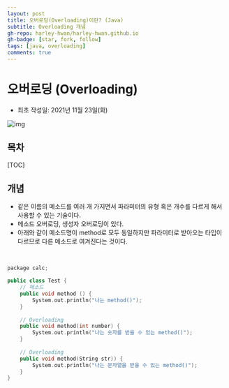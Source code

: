 ```yaml
---
layout: post
title: 오버로딩(Overloading)이란? (Java)
subtitle: Overloading 개념
gh-repo: harley-hwan/harley-hwan.github.io
gh-badge: [star, fork, follow]
tags: [java, overloading]
comments: true
---
```


# 오버로딩 (Overloading)

- 최초 작성일: 2021년 11월 23일(화)



![img](https://nesoy.github.io/assets/logo/Java.jpg)

## 목차

[TOC]

## 개념

- 같은 이름의 메소드를 여러 개 가지면서 파라미터의 유형 혹은 개수를 다르게 해서 사용할 수 있는 기술이다.
- 메소드 오버로딩, 생성자 오버로딩이 있다.
- 아래와 같이 메소드명이 method로 모두 동일하지만 파라미터로 받아오는 타입이 다르므로 다른 메소드로 여겨진다는 것이다.

<br/>

```c++
package calc;

public class Test {
	// 메소드
	public void method () {
		System.out.println("나는 method()");
	}
	
	// Overloading
	public void method(int number) {
		System.out.println("나는 숫자를 받을 수 있는 method()");
	}
    
	// Overloading
	public void method(String str)) {
		System.out.println("나는 문자열을 받을 수 있는 method()");
	}
}
```

 
